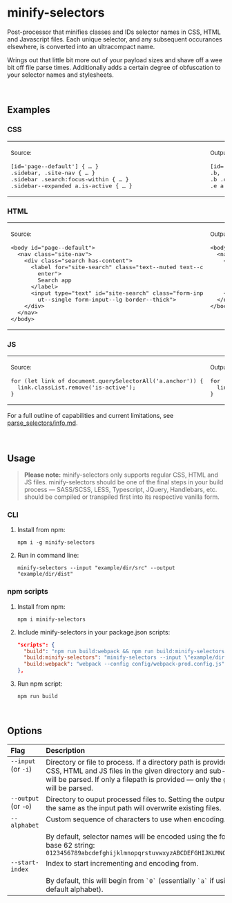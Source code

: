 # minify-selectors

Post-processor that minifies classes and IDs selector names in CSS, HTML and Javascript files. Each unique selector, and any subsequent occurances elsewhere, is converted into an ultracompact name.

Wrings out that little bit more out of your payload sizes and shave off a wee bit off file parse times. Additionally adds a certain degree of obfuscation to your selector names and stylesheets.

<br>




## Examples

### CSS

<table>
<tr><td><p><sub>Source:</sub></p>
<pre lang="scss">
[id='page--default'] { … }                               ‎
.sidebar, .site-nav { … }
.sidebar .search:focus-within { … }
.sidebar--expanded a.is-active { … }
</pre>
</td><td><p><sub>Output:</sub></p>
<pre lang="scss">
[id='a'], { … }                                          ‎
.b, .c { … }
.b .d:focus-within { … }
.e a.f { … }
</pre>
</td></tr>
</table>


### HTML

<table>
<tr><td><p><sub>Source:</sub></p>
<pre lang="html">
&lt;body id="page--default">
  &lt;nav class="site-nav">
    &lt;div class="search has-content">
      &lt;label for="site-search" class="text--muted text--c
        enter">
        Search app
      &lt;/label>
      &lt;input type="text" id="site-search" class="form-inp
        ut--single form-input--lg border--thick">
    &lt;/div>
  &lt;/nav>
&lt;/body>
</pre>
</td><td valign="top"><p><sub>Output:</sub></p>
<pre lang="html">
&lt;body id="a">                                            ‎
  &lt;nav class="c">
    &lt;div class="d a1">
      &lt;label for="y" class="F j">
        Search app
      &lt;/label>
      &lt;input type="text" id="y" class="A9 t Av">
    &lt;/div>
  &lt;/nav>
&lt;/body>
</pre>
</td></tr>
</table>


### JS

<table>
<tr><td><p><sub>Source:</sub></p>
<pre lang="js">
for (let link of document.querySelectorAll('a.anchor')) {‎
  link.classList.remove('is-active');
}
</pre>
</td><td><p><sub>Output:</sub></p>
<pre lang="js">
for (let link of document.querySelectorAll('a.Bd')) {    ‎
  link.classList.remove('f');
}
</pre>
</td></tr>
</table>

For a full outline of capabilities and current limitations, see [parse_selectors/info.md](crates/parse_selectors/info.md).

<br>




## Usage

> **Please note:**
minify-selectors only supports regular CSS, HTML and JS files. minify-selectors should be one of the final steps in your build process — SASS/SCSS, LESS, Typescript, JQuery, Handlebars, etc. should be compiled or transpiled first into its respective vanilla form.

### CLI

1. Install from npm:
	```shell
	npm i -g minify-selectors
	```

2. Run in command line:
	```shell
	minify-selectors --input "example/dir/src" --output "example/dir/dist"
	```

### npm scripts

1. Install from npm:
	```shell
	npm i minify-selectors
	```

2. Include minify-selectors in your package.json scripts:
	```json
	"scripts": {
	  "build": "npm run build:webpack && npm run build:minify-selectors",
	  "build:minify-selectors": "minify-selectors --input \"example/dir/src/\" --output \"example/dir/dist/\"",
	  "build:webpack": "webpack --config config/webpack-prod.config.js"
	},
	```

2. Run npm script:
	```shell
	npm run build
	```

<br>





## Options

<table>
	<thead>
		<tr>
			<th align="left" width="165">Flag</th>
			<th align="left">Description</th>
		</tr>
	</thead>
	<tbody>
		<tr>
			<td valign="top">
				<code lang="shell">--input</code> (or <code lang="shell">-i</code>)
			</td>
			<td>
				Directory or file to process. If a directory path is provided — any CSS, HTML and JS files in the given directory and sub-directories will be parsed. If only a filepath is provided — only the given file will be parsed.
			</td>
		</tr>
		<tr>
			<td valign="top">
				<code lang="shell">--output</code> (or <code lang="shell">-o</code>)
			</td>
			<td>
				Directory to ouput processed files to. Setting the output path to be the same as the input path will overwrite existing files.
			</td>
		</tr>
		<tr>
			<td valign="top">
				<code lang="shell">--alphabet</code>
			</td>
			<td>
				Custom sequence of characters to use when encoding. <br><br>By default, selector names will be encoded using the following base 62 string: <code>0123456789abcdefghijklmnopqrstuvwxyzABCDEFGHIJKLMNOPQRSTUVWXYZ</code>
			</td>
		</tr>
		<tr>
			<td valign="top">
				<code lang="shell">--start-index</code>
			</td>
			<td>
				Index to start incrementing and encoding from. <br><br>By default, this will begin from <code>`0`</code> (essentially <code>`a`</code> if using the default alphabet).
			</td>
		</tr>
	</tbody>
</table>
